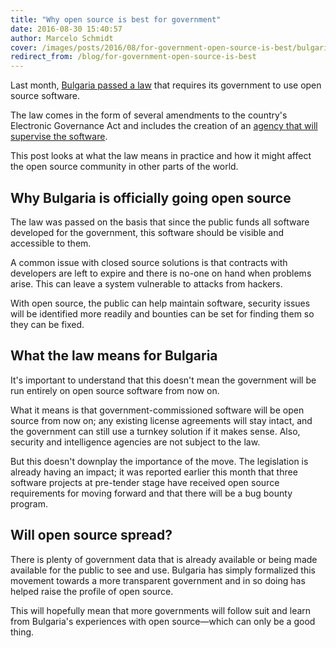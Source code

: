 ```yaml
---
title: "Why open source is best for government"
date: 2016-08-30 15:40:57
author: Marcelo Schmidt
cover: /images/posts/2016/08/for-government-open-source-is-best/bulgaria-open-source-e1468045782370-300x160.jpg
redirect_from: /blog/for-government-open-source-is-best
---
```


Last month, [Bulgaria passed a law](https://thepolicy.us/bulgaria-got-a-law-requiring-open-source-98bf626cf70a#.f9angczfq) that requires its government to use open source software.

The law comes in the form of several amendments to the country's Electronic Governance Act and includes the creation of an [agency that will supervise the software](https://translate.googleusercontent.com/translate_c?act=url&depth=1&hl=en&ie=UTF8&prev=_t&rurl=translate.google.com&sl=bg&tl=en&u=http://lex.bg/laws/ldoc/2135555445&usg=ALkJrhj6bRM1QDcQhcjlNtkkx_ZnBwhhHA).

This post looks at what the law means in practice and how it might affect the open source community in other parts of the world.

## Why Bulgaria is officially going open source

The law was passed on the basis that since the public funds all software developed for the government, this software should be visible and accessible to them.

A common issue with closed source solutions is that contracts with developers are left to expire and there is no-one on hand when problems arise. This can leave a system vulnerable to attacks from hackers.

With open source, the public can help maintain software, security issues will be identified more readily and bounties can be set for finding them so they can be fixed.

## What the law means for Bulgaria

It's important to understand that this doesn't mean the government will be run entirely on open source software from now on.

What it means is that government-commissioned software will be open source from now on; any existing license agreements will stay intact, and the government can still use a turnkey solution if it makes sense. Also, security and intelligence agencies are not subject to the law.

But this doesn't downplay the importance of the move. The legislation is already having an impact; it was reported earlier this month that three software projects at pre-tender stage have received open source requirements for moving forward and that there will be a bug bounty program.

## Will open source spread?

There is plenty of government data that is already available or being made available for the public to see and use. Bulgaria has simply formalized this movement towards a more transparent government and in so doing has helped raise the profile of open source.

This will hopefully mean that more governments will follow suit and learn from Bulgaria's experiences with open source—which can only be a good thing.